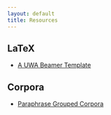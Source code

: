 ```yaml
---
layout: default
title: Resources
---
```


## LaTeX
 - [A UWA Beamer Template](uwabeamer)
 

## Corpora

 - [Paraphrase Grouped Corpora](./paraphrase_grouped_corpora/)
